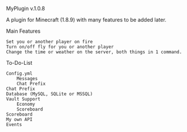 MyPlugin v.1.0.8

A plugin for Minecraft (1.8.9) with many features to be added later.

Main Features

    Set you or another player on fire
    Turn on/off fly for you or another player
    Change the time or weather on the server, both things in 1 command.

To-Do-List

    Config.yml
        Messages
        Chat Prefix
    Chat Prefix
    Database (MySQL, SQLite or MSSQL)
    Vault Support
        Economy
        Scoreboard
    Scoreboard
    My own API
    Events
